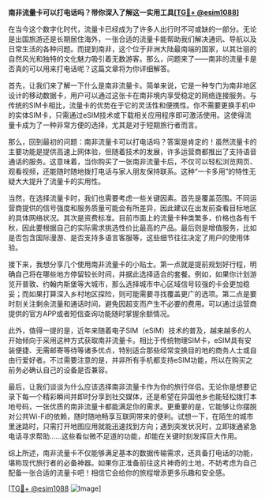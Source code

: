 **南非流量卡可以打电话吗？带你深入了解这一实用工具[[TG💪+ @esim1088](https://t.me/s/esim1088)]**

在当今这个数字化时代，流量卡已经成为了许多人出行时不可或缺的一部分。无论是出国旅游还是长期居住海外，一张合适的流量卡能帮助我们解决通讯、导航以及日常生活的各种问题。而提到南非，这个位于非洲大陆最南端的国家，以其壮丽的自然风光和独特的文化魅力吸引着无数游客。那么，问题来了——南非的流量卡是否真的可以用来打电话呢？这篇文章将为你详细解答。

首先，让我们来了解一下什么是南非流量卡。简单来说，它是一种专门为南非地区设计的移动数据卡，用户可以通过这张卡在南非境内享受稳定的网络连接服务。与传统的SIM卡相比，流量卡的优势在于它的灵活性和便携性。你不需要更换手机中的实体SIM卡，只需通过eSIM技术或下载相关应用程序即可激活使用。这使得流量卡成为了一种非常方便的选择，尤其是对于短期旅行者而言。

那么，回到最初的问题：南非流量卡可以打电话吗？答案是肯定的！虽然流量卡的主要功能是提供高速上网体验，但随着技术的发展，许多运营商都推出了支持语音通话的服务。这意味着，当你购买了一张南非流量卡后，不仅可以轻松浏览网页、观看视频，还能随时随地拨打电话与家人朋友保持联系。这种“一卡多用”的特性无疑大大提升了流量卡的实用性。

当然，在选择流量卡时，我们也需要考虑一些关键因素。首先是覆盖范围。不同运营商提供的信号强度和服务质量可能会有所差异，因此建议在出发前查看目标地区的具体网络状况。其次是资费标准。目前市面上的流量卡种类繁多，价格也各有千秋，因此要根据自己的实际需求挑选性价比最高的产品。最后则是增值服务，比如是否包含国际漫游、是否支持多语言客服等，这些细节往往决定了用户的使用体验。

接下来，我想分享几个使用南非流量卡的小贴士。第一点就是提前规划好行程，明确自己将在哪些地方停留较长时间，并据此选择适合的套餐。例如，如果你计划游览开普敦、约翰内斯堡等大城市，那么选择城市中心区域信号较强的卡会更加稳妥；而如果打算深入乡村地区探险，则可能需要寻找覆盖更广的选项。第二点是要时刻关注剩余流量和通话时间，避免因超支而产生不必要的费用。可以通过运营商提供的官方APP或者短信查询功能随时掌握余额情况。

此外，值得一提的是，近年来随着电子SIM（eSIM）技术的普及，越来越多的人开始倾向于采用这种方式获取南非流量卡。相比于传统物理SIM卡，eSIM具有安装便捷、无需邮寄等待等诸多优点，特别适合那些经常变换目的地的商务人士或自由行爱好者。不过需要注意的是，并非所有手机都支持eSIM功能，所以在购买之前务必确认自己的设备是否兼容。

最后，让我们谈谈为什么应该选择南非流量卡作为你的旅行伴侣。无论你是想要记录下每一个精彩瞬间并即时分享到社交媒体，还是希望在异国他乡也能轻松拨打本地号码，一张优质的南非流量卡都能满足你的需求。更重要的是，它能够让你摆脱对公共Wi-Fi的依赖，随时随地畅享互联网带来的便利。试想一下，在陌生的城市里迷路时，只需打开地图应用就能迅速找到方向；遇到突发状况时，立即拨通紧急电话寻求帮助……这些看似微不足道的功能，却能在关键时刻发挥巨大作用。

综上所述，南非流量卡不仅能够满足基本的数据传输需求，还具备打电话的功能，堪称现代旅行者的必备神器。如果你正准备前往这片神奇的土地，不妨考虑为自己配备一张合适的流量卡吧！相信它会给你的旅程增添更多乐趣和安全感。

[[TG💪+ @esim1088](https://t.me/s/esim1088) ![Image](https://i.postimg.cc/4NQfJmqS/Snipaste-2025-05-13-00-14-12.png)]